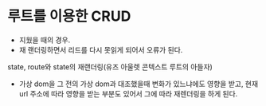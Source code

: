 # 루트를 이용한 CRUD
- 지웠을 때의 경우.
- 재 랜더링하면서 리드를 다시 못읽게 되어서 오류가 된다. 

state, route와 state의 재랜더링(유즈 아울렛 콘텍스트 루트의 아들자)
- 가상 dom을 그 전의 가상 dom과 대조했을때 변화가 있느냐에도 영향을 받고, 현재 url 주소에 따라 영향을 받는 부분도 있어서 그에 따라 재렌더링을 하게 된다.
